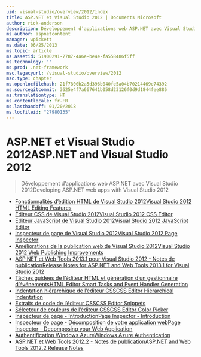 ```yaml
---
uid: visual-studio/overview/2012/index
title: ASP.NET et Visual Studio 2012 | Documents Microsoft
author: rick-anderson
description: Développement d’applications web ASP.NET avec Visual Studio 2012
ms.author: aspnetcontent
manager: wpickett
ms.date: 06/25/2013
ms.topic: article
ms.assetid: 51900291-7787-4a6e-be4e-fa558486f5ff
ms.technology: ''
ms.prod: .net-framework
msc.legacyurl: /visual-studio/overview/2012
msc.type: chapter
ms.openlocfilehash: 21f7800b2a5d396b040fe5a04b70214469e74392
ms.sourcegitcommit: 3625e4f7a667641b058d23126f0d9d1844fee886
ms.translationtype: HT
ms.contentlocale: fr-FR
ms.lasthandoff: 01/20/2018
ms.locfileid: "27980135"
---
```

<a name="aspnet-and-visual-studio-2012"></a><span data-ttu-id="ca5a6-103">ASP.NET et Visual Studio 2012</span><span class="sxs-lookup"><span data-stu-id="ca5a6-103">ASP.NET and Visual Studio 2012</span></span>
====================
> <span data-ttu-id="ca5a6-104">Développement d’applications web ASP.NET avec Visual Studio 2012</span><span class="sxs-lookup"><span data-stu-id="ca5a6-104">Developing ASP.NET web apps with Visual Studio 2012</span></span>


- [<span data-ttu-id="ca5a6-105">Fonctionnalités d’édition HTML de Visual Studio 2012</span><span class="sxs-lookup"><span data-stu-id="ca5a6-105">Visual Studio 2012 HTML Editing Features</span></span>](visual-studio-2012-html-editing-features.md)
- [<span data-ttu-id="ca5a6-106">Éditeur CSS de Visual Studio 2012</span><span class="sxs-lookup"><span data-stu-id="ca5a6-106">Visual Studio 2012 CSS Editor</span></span>](visual-studio-2012-css-editor.md)
- [<span data-ttu-id="ca5a6-107">Éditeur JavaScript de Visual Studio 2012</span><span class="sxs-lookup"><span data-stu-id="ca5a6-107">Visual Studio 2012 JavaScript Editor</span></span>](visual-studio-2012-javascript-editor.md)
- [<span data-ttu-id="ca5a6-108">Inspecteur de page de Visual Studio 2012</span><span class="sxs-lookup"><span data-stu-id="ca5a6-108">Visual Studio 2012 Page Inspector</span></span>](visual-studio-2012-page-inspector.md)
- [<span data-ttu-id="ca5a6-109">Améliorations de la publication web de Visual Studio 2012</span><span class="sxs-lookup"><span data-stu-id="ca5a6-109">Visual Studio 2012 Web Publishing Improvements</span></span>](visual-studio-2012-web-publishing-improvements.md)
- [<span data-ttu-id="ca5a6-110">ASP.NET et Web Tools 2013.1 pour Visual Studio 2012 - Notes de publication</span><span class="sxs-lookup"><span data-stu-id="ca5a6-110">Release Notes for ASP.NET and Web Tools 2013.1 for Visual Studio 2012</span></span>](aspnet-and-web-tools-20131-for-visual-studio-2012.md)
- [<span data-ttu-id="ca5a6-111">Tâches guidées de l’éditeur HTML et génération d’un gestionnaire d’événements</span><span class="sxs-lookup"><span data-stu-id="ca5a6-111">HTML Editor Smart Tasks and Event Handler Generation</span></span>](visual-studio-vnext-videos-html-editor-smart-tasks-and-event-handler-generation.md)
- [<span data-ttu-id="ca5a6-112">Indentation hiérarchique de l’éditeur CSS</span><span class="sxs-lookup"><span data-stu-id="ca5a6-112">CSS Editor Hierarchical Indentation</span></span>](visual-studio-vnext-videos-css-editor-hierarchical-indentation.md)
- [<span data-ttu-id="ca5a6-113">Extraits de code de l’éditeur CSS</span><span class="sxs-lookup"><span data-stu-id="ca5a6-113">CSS Editor Snippets</span></span>](visual-studio-vnext-videos-css-editor-snippets.md)
- [<span data-ttu-id="ca5a6-114">Sélecteur de couleurs de l’éditeur CSS</span><span class="sxs-lookup"><span data-stu-id="ca5a6-114">CSS Editor Color Picker</span></span>](visual-studio-vnext-videos-css-editor-color-picker.md)
- [<span data-ttu-id="ca5a6-115">Inspecteur de page - Introduction</span><span class="sxs-lookup"><span data-stu-id="ca5a6-115">Page Inspector - Introduction</span></span>](visual-studio-vnext-videos-page-inspector-introduction.md)
- [<span data-ttu-id="ca5a6-116">Inspecteur de page - Décomposition de votre application web</span><span class="sxs-lookup"><span data-stu-id="ca5a6-116">Page Inspector - Decomposing your Web Application</span></span>](visual-studio-vnext-videos-page-inspector-decomposing-your-web-application.md)
- [<span data-ttu-id="ca5a6-117">Authentification Windows Azure</span><span class="sxs-lookup"><span data-stu-id="ca5a6-117">Windows Azure Authentication</span></span>](windows-azure-authentication.md)
- [<span data-ttu-id="ca5a6-118">ASP.NET et Web Tools 2012.2 - Notes de publication</span><span class="sxs-lookup"><span data-stu-id="ca5a6-118">ASP.NET and Web Tools 2012.2 Release Notes</span></span>](aspnet-and-web-tools-20122-release-notes-rtw.md)
